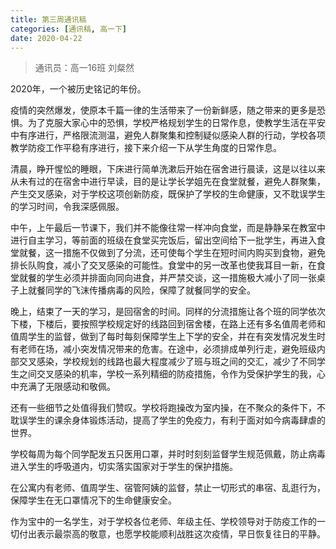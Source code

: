 ```yaml
---
title: 第三周通讯稿
categories: [通讯稿, 高一下]
date: 2020-04-22
---
```


> 通讯员：高一16班 刘粲然

2020年，一个被历史铭记的年份。

疫情的突然爆发，使原本千篇一律的生活带来了一份新鲜感，随之带来的更多是恐惧。为了克服大家心中的恐惧，学校严格规划学生的日常作息，使教学生活在平安中有序进行，严格限流测温，避免人群聚集和控制疑似感染人群的行动，学校各项教学防疫工作平稳有序进行，接下来介绍一下从学生角度的日常作息。

清晨，睁开惺忪的睡眼，下床进行简单洗漱后开始在宿舍进行晨读，这是以往以来从未有过的在宿舍中进行早读，目的是让学长学姐先在食堂就餐，避免人群聚集，产生交叉感染，对于学校这项创新防疫，既保护了学校的生命健康，又不耽误学生的学习时间，令我深感佩服。

中午，上午最后一节课下，我们并不能像往常一样冲向食堂，而是静静呆在教室中进行自主学习，等前面的班级在食堂买完饭后，留出空间给下一批学生，再进入食堂就餐，这一措施不仅做到了分流，还可使每个学生在短时间内购买到食物，避免排长队购食，减小了交叉感染的可能性。食堂中的另一改革也使我耳目一新，在食堂就餐的学生必须并排面向同向进食，并严禁交谈，这一措施极大减小了同一张桌子上就餐同学的飞沫传播病毒的风险，保障了就餐同学的安全。

晚上，结束了一天的学习，是回宿舍的时间。同样的分流措施让各个班的同学依次下楼，下楼后，要按照学校规定好的线路回到宿舍楼，在路上还有多名值周老师和值周学生的监督，做到了每时每刻保障学生上下学的安全，并在有突发情况发生时有老师在场，减小突发情况带来的危害。在途中，必须排成单列行走，避免班级内部交叉感染，学校规划的线路也最大程度减少了班与班之间的交汇，减少了不同学生之间交叉感染的机率，学校一系列精细的防疫措施，令作为受保护学生的我，心中充满了无限感动和敬佩。

还有一些细节之处值得我们赞叹。学校将跑操改为室内操，在不聚众的条件下，不耽误学生的课余身体锻炼活动，提高了学生的免疫力，有利于面对如今病毒肆虐的世界。

学校每周为每个同学配发五只医用口罩，并时时刻刻监督学生规范佩戴，防止病毒进入学生的呼吸道内，切实落实国家对于学生的保护措施。

在公寓内有老师、值周学生、宿管阿姨的监督，禁止一切形式的串宿、乱逛行为，保障学生在无口罩情况下的生命健康安全。

作为宝中的一名学生，对于学校各位老师、年级主任、学校领导对于防疫工作的一切付出表示最崇高的敬意，也愿学校能顺利战胜这次疫情，早日恢复往日的平静。
